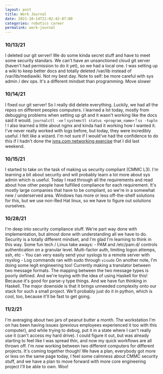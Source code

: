 ```yaml
---
layout: post
title: Work Journal
date: 2021-10-14T21:02:42-07:00
categories: robotics career
permalink: work-journal
---
```


### 10/13/21
I deleted our git server!
We do some kinda secret stuff and have to meet some security standars. We can't have an unsanctioned cloud git server (haven't had permission to do it yet), so we had a local one. I was setting up a wiki to keep better docs and totally deleted /var/lib instead of /var/lib/mediawiki. Not my best day. Note to self: be more careful with sys admin / dev ops. It's a different mindset than programming. Move slower

### 10/14/21
I fixed our git server! So I really did delete everything. Luckily, we had all the repos on different peoples computers. I learned a lot today, mostly from debugging problems when setting up git and it wasn't working like the docs said it would. `journalctl -xe` ! `systemctl status <program_name>` ! `ss -tupln` ! I also learned a little about nginx and kinda had it working how I wanted it. I've never really worked with logs before, but today, they were incredibly useful. I felt like a wizard. I'm not sure if I would've had the confidence to do this if I hadn't done the [jvns.com networking exercise](aryzach.github.io/quicklearn-networking) that I did last weekend.

### 10/15/21
I started to take on the task of making us security compliant (CMMC L3). I'm learning a bit about security and will probably learn a lot more about sys admin which is useful. Today I read through all the requirements and read about how other people have fulfilled compliance for each requirement. It's mostly large companies that have to be compliant, so we're in a somewhat new / underserved area. Windows has more or less off-the-shelf solutions for this, but we use non-Red Hat linux, so we have to figure out solutions ourselves. 

### 10/28/21
I'm deep into security compliance stuff. We're part way done with implementation, but almost done with understanding all we have to do. Security is a totally different mindset, and I'm glad I'm learning to think in this way. Some fun tech / Linux take aways:
	- PAM and /etc/pam.d/ controls authentication on a granular level. Multi-factor auth, limiting logon attemps, ssh, etc
	- You can very easily send your syslogs to a remote server with rsyslog
	- Log commands ran with sudo through `visudo`
On another note, I'm doing some legit engineering too! Currently making a translator between two message formats. The mapping between the two message types is poorly defined. And we're toying with the idea of using Haskell for this! Because it's good for parse-y type things. And we have fun thinking in Haskell. The major downside is that it brings unneeded complexity onto our stack for such a small project. We'll probably just do it in python, which is cool, too, because it'll be fast to get going. 

### 11/2/21
I'm averaging about two jars of peanut butter a month.
The workstation I'm on has been having issues (previous employees experienced it too with this computer), and while trying to debug, put it in a state where I can't really use it (can't access my hard drive). I could figure it out, but was already starting to feel like I was spread thin, and now my quick workflows are all thrown off. I'm now working between two different computers for different projects. It's coming together though! We have a plan, everybody got more or less on the same page today, I feel some calmness about CMMC security stuff, and we have a plan to move forward with more core engineering project I'll be able to own. Woo! 

